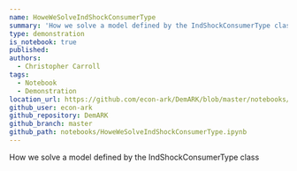 ```yaml
---
name: HoweWeSolveIndShockConsumerType
summary: 'How we solve a model defined by the IndShockConsumerType class'
type: demonstration
is_notebook: true
published:
authors:
  - Christopher Carroll
tags:
  - Notebook
  - Demonstration
location_url: https://github.com/econ-ark/DemARK/blob/master/notebooks/HoweWeSolveIndShockConsumerType.ipynb
github_user: econ-ark
github_repository: DemARK
github_branch: master
github_path: notebooks/HoweWeSolveIndShockConsumerType.ipynb
---
```


How we solve a model defined by the IndShockConsumerType class
